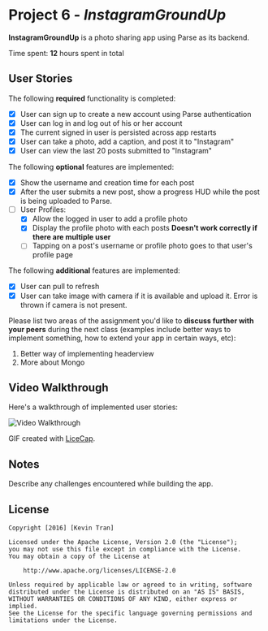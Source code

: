 # Project 6 - *InstagramGroundUp*

**InstagramGroundUp** is a photo sharing app using Parse as its backend.

Time spent: **12** hours spent in total

## User Stories

The following **required** functionality is completed:

- [x] User can sign up to create a new account using Parse authentication
- [x] User can log in and log out of his or her account
- [x] The current signed in user is persisted across app restarts
- [x] User can take a photo, add a caption, and post it to "Instagram"
- [x] User can view the last 20 posts submitted to "Instagram"

The following **optional** features are implemented:

- [x] Show the username and creation time for each post
- [x] After the user submits a new post, show a progress HUD while the post is being uploaded to Parse.
- [ ] User Profiles:
   - [x] Allow the logged in user to add a profile photo
   - [x] Display the profile photo with each posts     **Doesn't work correctly if there are multiple user**
   - [ ] Tapping on a post's username or profile photo goes to that user's profile page

The following **additional** features are implemented:

- [x] User can pull to refresh
- [x] User can take image with camera if it is available and upload it. Error is thrown if camera is not present.

Please list two areas of the assignment you'd like to **discuss further with your peers** during the next class (examples include better ways to implement something, how to extend your app in certain ways, etc):

1. Better way of implementing headerview
2. More about Mongo 

## Video Walkthrough 

Here's a walkthrough of implemented user stories:

<img src='http://i.imgur.com/Vh0Qglu.gif' title='Video Walkthrough' width='' alt='Video Walkthrough' />

GIF created with [LiceCap](http://www.cockos.com/licecap/).

## Notes

Describe any challenges encountered while building the app.

## License

    Copyright [2016] [Kevin Tran]

    Licensed under the Apache License, Version 2.0 (the "License");
    you may not use this file except in compliance with the License.
    You may obtain a copy of the License at

        http://www.apache.org/licenses/LICENSE-2.0

    Unless required by applicable law or agreed to in writing, software
    distributed under the License is distributed on an "AS IS" BASIS,
    WITHOUT WARRANTIES OR CONDITIONS OF ANY KIND, either express or implied.
    See the License for the specific language governing permissions and
    limitations under the License.
